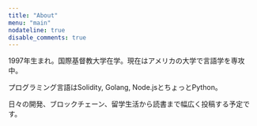 ```yaml
---
title: "About"
menu: "main"
nodateline: true
disable_comments: true
---
```


1997年生まれ。国際基督教大学在学。現在はアメリカの大学で言語学を専攻中。

プログラミング言語はSolidity, Golang, Node.jsとちょっとPython。

日々の開発、ブロックチェーン、留学生活から読書まで幅広く投稿する予定です。
